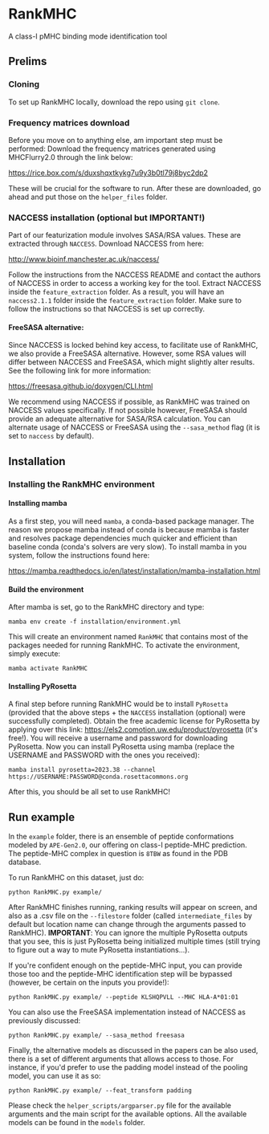 # RankMHC
A class-I pMHC binding mode identification tool

## Prelims

### Cloning

To set up RankMHC locally, download the repo using `git clone`.

### Frequency matrices download

Before you move on to anything else, am important step must be performed: Download the frequency matrices generated using MHCFlurry2.0 through the link below:

https://rice.box.com/s/duxshqxtkykg7u9y3b0tl79j8byc2dp2

These will be crucial for the software to run. After these are downloaded, go ahead and put those on the `helper_files` folder.

### NACCESS installation (optional but IMPORTANT!)

Part of our featurization module involves SASA/RSA values. These are extracted through `NACCESS`. Download NACCESS from here:

http://www.bioinf.manchester.ac.uk/naccess/

Follow the instructions from the NACCESS README and contact the authors of NACCESS in order to access a working key for the tool. Extract NACCESS inside the `feature_extraction` folder. As a result, you will have an `naccess2.1.1` folder inside the `feature_extraction` folder. Make sure to follow the instructions so that NACCESS is set up correctly. 

#### FreeSASA alternative:

Since NACCESS is locked behind key access, to facilitate use of RankMHC, we also provide a FreeSASA alternative. However, some RSA values will differ between NACCESS and FreeSASA, which might slightly alter results. See the following link for more information:

https://freesasa.github.io/doxygen/CLI.html

We recommend using NACCESS if possible, as RankMHC was trained on NACCESS values specifically. If not possible however, FreeSASA should provide an adequate alternative for SASA/RSA calculation. You can alternate usage of NACCESS or FreeSASA using the `--sasa_method` flag (it is set to `naccess` by default). 

## Installation

### Installing the RankMHC environment

#### Installing mamba

As a first step, you will need `mamba`, a conda-based package manager. The reason we propose mamba instead of conda is because mamba is faster and resolves package dependencies much quicker and efficient than baseline conda (conda's solvers are very slow). To install mamba in you system, follow the instructions found here:

https://mamba.readthedocs.io/en/latest/installation/mamba-installation.html

#### Build the environment

After mamba is set, go to the RankMHC directory and type:

```
mamba env create -f installation/environment.yml
```

This will create an environment named `RankMHC` that contains most of the packages needed for running RankMHC. To activate the environment, simply execute:

```
mamba activate RankMHC
```

#### Installing PyRosetta

A final step before running RankMHC would be to install `PyRosetta` (provided that the above steps + the `NACCESS` installation (optional) were successfully completed). Obtain the free academic license for PyRosetta by applying over this link: https://els2.comotion.uw.edu/product/pyrosetta (it's free!). You will receive a username and password for downloading PyRosetta. Now you can install PyRosetta using mamba (replace the USERNAME and PASSWORD with the ones you received):

```
mamba install pyrosetta=2023.38 --channel https://USERNAME:PASSWORD@conda.rosettacommons.org
```

After this, you should be all set to use RankMHC!

## Run example 

In the `example` folder, there is an ensemble of peptide conformations modeled by `APE-Gen2.0`, our offering on class-I peptide-MHC prediction. The peptide-MHC complex in question is `8TBW` as found in the PDB database. 

To run RankMHC on this dataset, just do:

```
python RankMHC.py example/
```

After RankMHC finishes running, ranking results will appear on screen, and also as a .csv file on the `--filestore` folder (called `intermediate_files` by default but location name can change through the arguments passed to RankMHC). **IMPORTANT**: You can ignore the multiple PyRosetta outputs that you see, this is just PyRosetta being initialized multiple times (still trying to figure out a way to mute PyRosetta instantiations...).

If you're confident enough on the peptide-MHC input, you can provide those too and the peptide-MHC identification step will be bypassed (however, be certain on the inputs you provide!):

```
python RankMHC.py example/ --peptide KLSHQPVLL --MHC HLA-A*01:01
```

You can also use the FreeSASA implementation instead of NACCESS as previously discussed:

```
python RankMHC.py example/ --sasa_method freesasa
```

Finally, the alternative models as discussed in the papers can be also used, there is a set of different arguments that allows access to those. For instance, if you'd prefer to use the padding model instead of the pooling model, you can use it as so:

```
python RankMHC.py example/ --feat_transform padding
```

Please check the `helper_scripts/argparser.py` file for the available arguments and the main script for the available options. All the available models can be found in the `models` folder. 